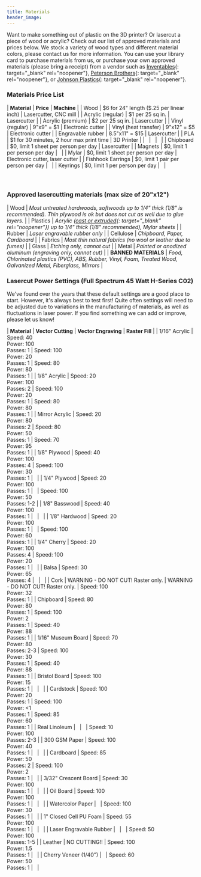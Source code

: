```yaml
---
title: Materials
header_image:
---
```


Want to make something out of plastic on the 3D printer? Or lasercut a piece of wood or acrylic? Check out our list of approved materials and prices below. We stock a variety of wood types and different material colors, please contact us for more information. You can use your library card to purchase materials from us, or purchase your own approved materials (please bring a receipt) from a vendor such as [Inventables](http://inventables.com){: target="_blank" rel="noopener"}, [Peterson Brothers](http://petersenplastics.com/){: target="_blank" rel="noopener"}, or [Johnson Plastics](https://www.jpplus.com/){: target="_blank" rel="noopener"}.

### Materials Price List

| **Material** | **Price** | **Machine** |
| Wood | $6 for 24" length ($.25 per linear inch) | Lasercutter, CNC mill |
| Acrylic (regular) | $1 per 25 sq in. | Lasercutter |
| Acrylic (premium) | $2 per 25 sq in. | Lasercutter |
| Vinyl (regular) | 9"x9" = $1 | Electronic cutter |
| Vinyl (heat transfer) | 9"x12" = $5 | Electronic cutter |
| Engravable rubber | 8\.5"x11" = $15 | Lasercutter |
| PLA | $1 for 30 minutes, 2 hour max print time | 3D Printer |
| &nbsp; | &nbsp; | &nbsp; |
| Chipboard | $0, limit 1 sheet per person per day | Lasercutter |
| Magnets | $0, limit 1 per person per day | &nbsp; |
| Mylar | $0, limit 1 sheet per person per day | Electronic cutter, laser cutter |
| Fishhook Earrings | $0, limit 1 pair per person per day | &nbsp; |
| Keyrings | $0, limit 1 per person per day | &nbsp; |

#### &nbsp;

### Approved lasercutting materials (max size of 20"x12")

| Wood | *Most untreated hardwoods, softwoods up to 1/4" thick (1/8" is recommended). Thin plywood is ok but does not cut as well due to glue layers.* |
| Plastics | *Acrylic ([cast or extruded](https://www.acmeplastics.com/cast-vs-extruded){: target="_blank" rel="noopener"}) up to 1/4" thick (1/8" recommended), Mylar sheets* |
| Rubber | *Laser engravable rubber only* |
| Cellulose | *Chipboard, Paper, Cardboard* |
| Fabrics | *Most thin natural fabrics (no wool or leather due to fumes)* |
| Glass | *Etching only, cannot cut* |
| Metal | *Painted or anodized aluminum (engraving only, cannot cut)* |
| **BANNED MATERIALS** | *Food, Chlorinated plastics (PVC), ABS, Rubber, Vinyl, Foam, Treated Wood, Galvanized Metal, Fiberglass, Mirrors* |

### Lasercut Power Settings (Full Spectrum 45 Watt H-Series C02)

We've found over the years that these default settings are a good place to start. However, it's always best to test first\! Quite often settings will need to be adjusted due to variations in the manufacturing of materials, as well as fluctuations in laser power. If you find something we can add or improve, please let us know\!

| **Material** | **Vector Cutting** | **Vector Engraving** | **Raster Fill** |
| 1/16" Acrylic | Speed: 40<br>Power: 100<br>Passes: 1 | Speed: 100<br>Power: 20<br>Passes: 1 | Speed: 80<br>Power: 80<br>Passes: 1 |
| 1/8" Acrylic | Speed: 20<br>Power: 100<br>Passes: 2 | Speed: 100<br>Power: 20<br>Passes: 1 | Speed: 80<br>Power: 80<br>Passes: 1 |
| Mirror Acrylic | Speed: 20<br>Power: 80<br>Passes: 2 | Speed: 80<br>Power: 50<br>Passes: 1 | Speed: 70<br>Power: 95<br>Passes: 1 |
| 1/8" Plywood | Speed: 40<br>Power: 100<br>Passes: 4 | Speed: 100<br>Power: 30<br>Passes: 1 | &nbsp; |
| 1/4" Plywood | Speed: 20<br>Power: 100<br>Passes: 1 | &nbsp; | Speed: 100<br>Power: 50<br>Passes: 1-2 |
| 1/8" Basswood | Speed: 40<br>Power: 100<br>Passes: 1 | &nbsp; | &nbsp; |
| 1/8" Hardwood | Speed: 20<br>Power: 100<br>Passes: 1 | &nbsp; | Speed: 100<br>Power: 60<br>Passes: 1 |
| 1/4" Cherry | Speed: 20<br>Power: 100<br>Passes: 4 | Speed: 100<br>Power: 20<br>Passes: 1 | &nbsp; |
| Balsa | Speed: 30<br>Power: 65<br>Passes: 4 | &nbsp; | &nbsp; |
| Cork | WARNING - DO NOT CUT\! Raster only. | WARNING - DO NOT CUT\! Raster only. | Speed: 100<br>Power: 32<br>Passes: 1 |
| Chipboard | Speed: 80<br>Power: 80<br>Passes: 1 | Speed: 100<br>Power: 2<br>Passes: 1 | Speed: 40<br>Power: 88<br>Passes: 1 |
| 1/16" Museum Board | Speed: 70<br>Power: 80<br>Passes: 2-3 | Speed: 100<br>Power: 30<br>Passes: 1 | Speed: 40<br>Power: 88<br>Passes: 1 |
| Bristol Board | Speed: 100<br>Power: 15<br>Passes: 1 | &nbsp; | &nbsp; |
| Cardstock | Speed: 100<br>Power: 20<br>Passes: 1 | Speed: 100<br>Power: &lt;1<br>Passes: 1 | Speed: 85<br>Power: 60<br>Passes: 1 |
| Real Linoleum | &nbsp; | &nbsp; | Speed: 10<br>Power: 100<br>Passes: 2-3 |
| 300 GSM Paper | Speed: 100<br>Power: 40<br>Passes: 1 | &nbsp; | &nbsp; |
| Cardboard | Speed: 85<br>Power: 50<br>Passes: 2 | Speed: 100<br>Power: 2<br>Passes: 1 | &nbsp; |
| 3/32" Crescent Board | Speed: 30<br>Power: 100<br>Passes: 1 | &nbsp; | &nbsp; |
| Oil Board | Speed: 100<br>Power: 100<br>Passes: 1 | &nbsp; | &nbsp; |
| Watercolor Paper | &nbsp; | Speed: 100<br>Power: 30<br>Passes: 1 | &nbsp; |
| 1" Closed Cell PU Foam | Speed: 55<br>Power: 100<br>Passes: 1 | &nbsp; | &nbsp; |
| Laser Engravable Rubber | &nbsp; | &nbsp; | Speed: 50<br>Power: 100<br>Passes: 1-5 |
| Leather | NO CUTTING\!\! | Speed: 100<br>Power: 1.5<br>Passes: 1 | &nbsp; |
| Cherry Veneer (1/40") | &nbsp; | Speed: 60<br>Power: 50<br>Passes: 1 | &nbsp; |

&nbsp;